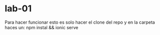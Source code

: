 # lab-01

Para hacer funcionar esto es solo hacer el clone del repo y en la carpeta haces un:
npm instal && ionic serve
